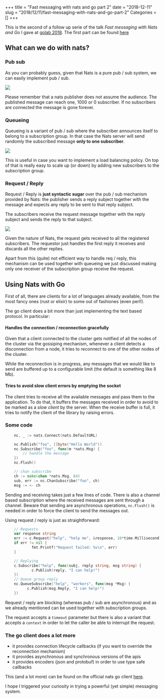 +++
title = "Fast messaging with nats and go part 2"
date = "2018-12-11"
slug = "2018/12/11/fast-messaging-with-nats-and-go-part-2"
Categories = []
+++

This is the second of a follow up serie of the talk *Fast messaging with Nats and Go* I gave at [golab 2018](golab.io). 
The first part can be found [here](http://fedepaol.github.io/blog/2018/10/27/fast-messaging-with-nats-and-go/)

## What can we do with nats?

### Pub sub

As you can probably guess, given that Nats is a pure pub / sub system, we can easily implement pub / sub.

![](/images/nats/pubsub.png)

Please remember that a nats publisher does not assume the audience. The published message can reach one, 1000 or 0 subscriber. If no subscribers are connected the message is gone forever.

### Queueing

Queueing is a variant of pub / sub where the subscriber announces itself to belong to a subscription group. In that case the Nats server will send randomly the subscribed message **only to one subscriber**. 

![](/images/nats/queueing.png)

This is useful in case you want to implement a load balancing policy. On top of that is really easy to scale up (or down) by adding new subscribers to the subscription group.

### Request / Reply

Request / Reply is **just syntactic sugar** over the pub / sub mechanism provided by Nats: the publisher sends a reply subject together with the message and expects any reply to be sent to that reply subject.

The subscribers receive the request message together with the reply subject and sends the reply to that subject. 

![](/images/nats/reqreply.png)

Given the nature of Nats, the request gets received to all the registered subscribers. The requestor just handles the first reply it receives and discards all the other replies.

Apart from this (quite) not efficient way to handle req / reply, this mechanism can be used together with queueing we just discussed making only one receiver of the subscription group receive the request.

## Using Nats with Go

First of all, there are clients for a lot of languages already available, from the most fancy ones (rust or elixir) to some out of fashiones (even perl!).

The go client does a bit more than just implementing the text based protocol. In particular:

#### Handles the connection / reconnection gracefully
Given that a client connected to the cluster gets notified of all the nodes of the cluster via the gossiping mechanism, whenever a client detects a disconnection from a node, it tries to reconnect to one of the other nodes of the cluster.

While the reconnection is in progress, any messages that we would like to send are buffered up to a configurable limit (the default is something like 8 Mb).

#### Tries to avoid slow client errors by emptying the socket

The client tries to receive all the available messages and pass them to the application. To do that, it buffers the messages received in order to avoid to be marked as a *slow client* by the server. When the receive buffer is full, it tries to notify the client of the library by raising errors.

### Some code

```go
    nc, _ := nats.Connect(nats.DefaultURL)

    nc.Publish("foo", []byte("Hello World"))
    nc.Subscribe("foo", func(m *nats.Msg) {
        // handle the message
    })
    nc.Flush()

    // chan subscribe
    ch := make(chan *nats.Msg, 64)
    sub, err := nc.ChanSubscribe("foo", ch)
    msg := <- ch

```

Sending and receiving takes just a few lines of code. There is also a channel based subscription where the received messages are sent through a channel.
Beware that sending are asynchronous operations, `nc.Flush()` is needed in order to force the client to send the messages out.

Using request / reply is just as straightforward:

```go
    // Requests    
    var response string
    err := c.Request("help", "help me", &response, 10*time.Millisecond)
    if err != nil {
            fmt.Printf("Request failed: %v\n", err)
    }

    // Replying
    c.Subscribe("help", func(subj, reply string, msg string) {
            c.Publish(reply, "I can help!")
    })
    // Queue group reply
    nc.QueueSubscribe("help", "workers", func(msg *Msg) {
          c.Publish(msg.Reply, "I can help!")
    })
``` 

Request / reply are blocking (whereas pub / sub are asynchronous) and as we already mentioned can be used together with subscription groups. 

The request accepts a `timeout` parameter but there is also a variant that accepts a `context` in order to let the caller be able to interrupt the request. 

### The go client does a lot more

* it provides connection lifecycle callbacks (if you want to override the reconnection mechanism)
* it provides asynchronous and synchronous versions of the apis
* it provides encoders (json and protobuf) in order to use type safe callbacks

This (and a lot more) can be found on the official nats go client [here](https://github.com/nats-io/go-nats).

I hope I triggered your curiosity in trying a powerful (yet simple) messaging system.
